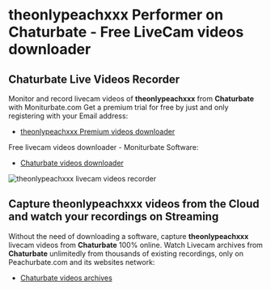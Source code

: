 # theonlypeachxxx Performer on Chaturbate - Free LiveCam videos downloader

## Chaturbate Live Videos Recorder

Monitor and record livecam videos of **theonlypeachxxx** from **Chaturbate** with Moniturbate.com
Get a premium trial for free by just and only registering with your Email address:
* [theonlypeachxxx Premium videos downloader](https://moniturbate.com/request-demo-licence-key.html)

Free livecam videos downloader - Moniturbate Software:
* [Chaturbate videos downloader](https://moniturbate.com/moniturbate-download-software.html)

![theonlypeachxxx livecam videos recorder](https://peachurnet.com/templates/moniturbate-software.png)


## Capture theonlypeachxxx videos from the Cloud and watch your recordings on Streaming

Without the need of downloading a software, capture **theonlypeachxxx** livecam videos from **Chaturbate** 100% online.
Watch Livecam archives from **Chaturbate** unlimitedly from thousands of existing recordings, only on Peachurbate.com and its websites network:
* [Chaturbate videos archives](https://peachurnet.com/)